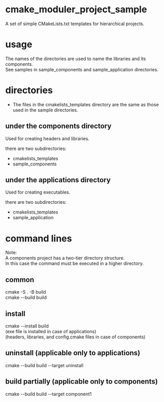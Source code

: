 # cmake_moduler_project_sample
A set of simple CMakeLists.txt templates for hierarchical projects.

# usage
The names of the directories are used to name the libraries and its components.   
See samples in sample_components and sample_application directories. 

# directories
* The files in the cmakelists_templates directory are the same as those used in the sample directories.

## under the components directory
Used for creating headers and libraries. 

there are two subdirectories: 
* cmakelists_templates
* sample_components

## under the applications directory
Used for creating executables. 

there are two subdirectories: 
* cmakelists_templates
* sample_application

# command lines
Note:  
A components project has a two-tier directory structure.  
In this case the command must be executed in a higher directory.

## common
cmake -S . -B build  
cmake --build build  

## install
cmake --install build  
(exe file is installed in case of applications)  
(headers, libraries, and config.cmake files in case of components)  

## uninstall (applicable only to applications)
cmake --build build --target uninstall

## build partially (applicable only to components)
cmake --build build --target component1  

